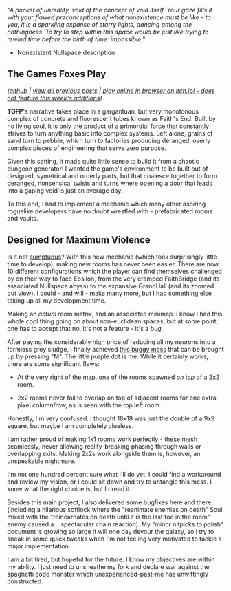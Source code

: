 *"A pocket of unreality, void of the concept of void itself. Your gaze fills it with your flawed preconceptions of what nonexistence must be like - to you, it is a sparkling expanse of starry lights, dancing among the nothingness. To try to step within this space would be just like trying to rewind time before the birth of time: impossible."*

- Nonexistent Nullspace description

## The Games Foxes Play
*([github](https://github.com/Oneirical/The-Games-Foxes-Play) | [view all previous posts](https://github.com/Oneirical/The-Games-Foxes-Play/tree/main/design/Development%20Logs) | [play online in browser on itch.io! - does not feature this week's additions](https://oneirical.itch.io/tgfp))*

**TGFP**'s narrative takes place in a gargantuan, but very monotonous complex of concrete and fluorescent tubes known as Faith's End. Built by no living soul, it is only the product of a primordial force that constantly strives to turn anything basic into complex systems. Left alone, grains of sand turn to pebble, which turn to factories producing deranged, overly complex pieces of engineering that serve zero purpose.

Given this setting, it made quite little sense to build it from a chaotic dungeon generator! I wanted the game's environment to be built out of designed, symetrical and orderly parts, but that coalesce together to form deranged, nonsensical twists and turns where opening a door that leads into a gaping void is just an average day.

To this end, I had to implement a mechanic which many other aspiring roguelike developers have no doubt wrestled with - prefabricated rooms and vaults.

## Designed for Maximum Violence

Is it not [sumptuous](https://cdn.discordapp.com/attachments/504088568084561930/1063554864157839520/Capture_decran_le_2023-01-13_a_15.26.58.png)? With this new mechanic (which took surprisingly little time to develop), making new rooms has never been easier. There are now 10 different configurations which the player can find themselves challenged by on their way to face Epsilon, from the very cramped FaithBridge (and its associated Nullspace abyss) to the expansive GrandHall (and its zoomed out view). I could - and will - make many more, but I had something else taking up all my development time.

Making an *actual* room matrix, and an associated minimap. I know I had this whole cool thing going on about non-euclidean spaces, but at some point, one has to accept that no, it's not a feature - it's a *bug*.

After paying the considerably high price of reducing all my neurons into a formless grey sludge, I finally achieved [this buggy mess](https://cdn.discordapp.com/attachments/504088568084561930/1063556294285471825/Capture_decran_le_2023-01-13_a_15.08.54.png) that can be brought up by pressing "M". The little purple dot is me. While it certainly works, there are some significant flaws:

* At the very right of the map, one of the rooms spawned *on top* of a 2x2 room.

* 2x2 rooms never fail to overlap on top of adjacent rooms for one extra pixel column/row, as is seen with the top left room.

Honestly, I'm very confused. I thought 18x18 was just the double of a 9x9 square, but maybe I am completely clueless.

I am rather proud of making 1x1 rooms work perfectly - these mesh seamlessly, never allowing reality-breaking phasing through walls or overlapping exits. Making 2x2s work alongside them is, however, an unspeakable nightmare.

I'm not one hundred percent sure what I'll do yet. I could find a workaround and review my vision, or I could sit down and try to untangle this mess. I know what the right choice is, but I dread it.

Besides this main project, I also delivered some bugfixes here and there (including a hilarious softlock where the "reanimate enemies on death" Soul mixed with the "reincarnates on death until it is the last foe in the room" enemy caused a... spectacular chain reaction). My "minor nitpicks to polish" document is growing so large it will one day devour the galaxy, so I try to sneak in some quick tweaks when I'm not feeling very motivated to tackle a major implementation.

I am a bit tired, but hopeful for the future. I know my objectives are within my ability. I just need to unsheathe my fork and declare war against the spaghetti code monster which unexperienced-past-me has unwittingly constructed.